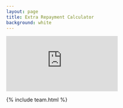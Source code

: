 ```yaml
---
layout: page
title: Extra Repayment Calculator
background: white
---
```


<div>
    <iframe class="additional-payment-calc" frameborder="0"
        src="http://www.ooba.co.za/calculators/additional-home-loan-repayment-calculator?iframe=true&iftype=nobrand"
        title="Extra Repayment Calculator"></iframe>
</div>

{% include team.html %}